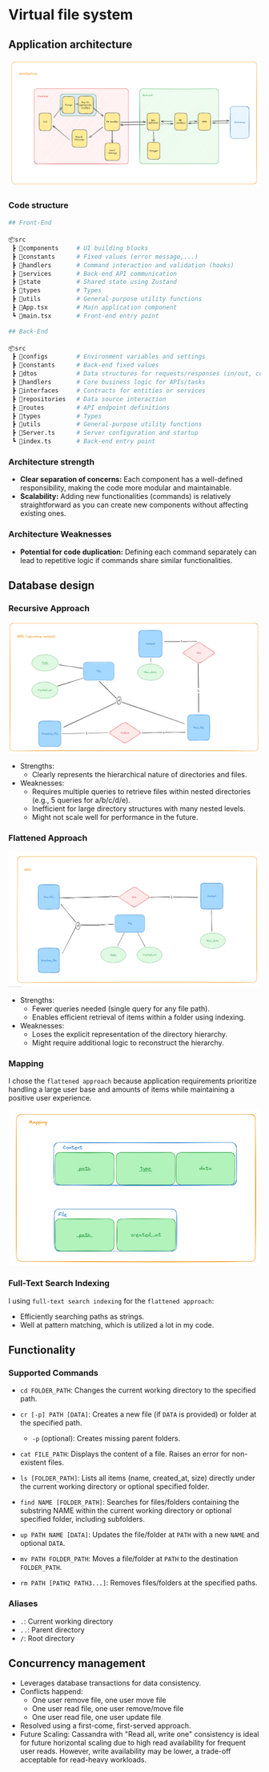 # Virtual file system

## Application architecture

![Application architecture](public/architecture.png)

### Code structure

```py
## Front-End

📦src
 ┣ 📂components     # UI building blocks
 ┣ 📂constants      # Fixed values (error message,...)
 ┣ 📂handlers       # Command interaction and validation (hooks)
 ┣ 📂services       # Back-end API communication
 ┣ 📂state          # Shared state using Zustand
 ┣ 📂types          # Types
 ┣ 📂utils          # General-purpose utility functions
 ┣ 📜App.tsx        # Main application component
 ┗ 📜main.tsx       # Front-end entry point
 ```

```py
## Back-End

📦src
 ┣ 📂configs        # Environment variables and settings
 ┣ 📂constants      # Back-end fixed values
 ┣ 📂dtos           # Data structures for requests/responses (in/out, common)
 ┣ 📂handlers       # Core business logic for APIs/tasks
 ┣ 📂interfaces     # Contracts for entities or services
 ┣ 📂repositories   # Data source interaction
 ┣ 📂routes         # API endpoint definitions
 ┣ 📂types          # Types
 ┣ 📂utils          # General-purpose utility functions
 ┣ 📜Server.ts      # Server configuration and startup
 ┗ 📜index.ts       # Back-end entry point
 ```

### Architecture strength

- **Clear separation of concerns:** Each component has a well-defined responsibility, making the code more modular and maintainable.
- **Scalability:** Adding new functionalities (commands) is relatively straightforward as you can create new components without affecting existing ones.

### Architecture Weaknesses

- **Potential for code duplication:** Defining each command separately can lead to repetitive logic if commands share similar functionalities.

## Database design

### Recursive Approach

![mapping](public/recursiveERD.png)

- Strengths:
  - Clearly represents the hierarchical nature of directories and files.
- Weaknesses:
  - Requires multiple queries to retrieve files within nested directories (e.g., 5 queries for a/b/c/d/e).
  - Inefficient for large directory structures with many nested levels.
  - Might not scale well for performance in the future.

### Flattened Approach

![ERD](public/ERD.png)

- Strengths:
  - Fewer queries needed (single query for any file path).
  - Enables efficient retrieval of items within a folder using indexing.
- Weaknesses:
  - Loses the explicit representation of the directory hierarchy.
  - Might require additional logic to reconstruct the hierarchy.

### Mapping

I chose the `flattened approach` because application requirements prioritize handling a large user base and amounts of items while maintaining a positive user experience.

![mapping](public/mapping.png)

### Full-Text Search Indexing

I using `full-text search indexing` for the `flattened approach`:

- Efficiently searching paths as strings.
- Well at pattern matching, which is utilized a lot in my code.

## Functionality

### Supported Commands

- `cd FOLDER_PATH`: Changes the current working directory to the specified path.

- `cr [-p] PATH [DATA]`: Creates a new file (if `DATA` is provided) or folder at the specified path.
  - `-p` (optional): Creates missing parent folders.
- `cat FILE_PATH`: Displays the content of a file. Raises an error for non-existent files.
- `ls [FOLDER_PATH]`: Lists all items (name, created_at, size) directly under the current working directory or optional specified folder.
- `find NAME [FOLDER_PATH]`: Searches for files/folders containing the substring NAME within the current working directory or optional specified folder, including subfolders.
- `up PATH NAME [DATA]`: Updates the file/folder at `PATH` with a new `NAME` and optional `DATA`.
- `mv PATH FOLDER_PATH`: Moves a file/folder at `PATH` to the destination `FOLDER_PATH`.
- `rm PATH [PATH2 PATH3...]`: Removes files/folders at the specified paths.

### Aliases

- `.`: Current working directory
- `..`: Parent directory
- `/`: Root directory

## Concurrency management

- Leverages database transactions for data consistency.
- Conflicts happend:
  - One user remove file, one user move file
  - One user read file, one user remove/move file
  - One user read file, one user update file
- Resolved using a first-come, first-served approach.
- Future Scaling: Cassandra with "Read all, write one" consistency is ideal for future horizontal scaling due to high read availability for frequent user reads. However, write availability may be lower, a trade-off acceptable for read-heavy workloads.
